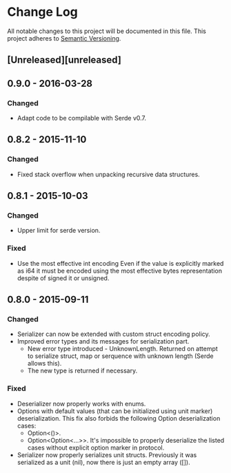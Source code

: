 # Change Log
All notable changes to this project will be documented in this file.
This project adheres to [Semantic Versioning](http://semver.org/).

## [Unreleased][unreleased]
## 0.9.0 - 2016-03-28
### Changed
- Adapt code to be compilable with Serde v0.7.

## 0.8.2 - 2015-11-10
### Changed
- Fixed stack overflow when unpacking recursive data structures.

## 0.8.1 - 2015-10-03
### Changed
- Upper limit for serde version.

### Fixed
- Use the most effective int encoding
  Even if the value is explicitly marked as i64 it must be encoded using
  the most effective bytes representation despite of signed it or
  unsigned.

## 0.8.0 - 2015-09-11
### Changed
- Serializer can now be extended with custom struct encoding policy.
- Improved error types and its messages for serialization part.
    - New error type introduced - UnknownLength. Returned on attempt to serialize struct, map or serquence with unknown
    length (Serde allows this).
    - The new type is returned if necessary.

### Fixed
- Deserializer now properly works with enums.
- Options with default values (that can be initialized using unit marker) deserialization.
  This fix also forbids the following Option deserialization cases:
    - Option<()>.
    - Option<Option<...>>.
  It's impossible to properly deserialize the listed cases without explicit option marker in protocol.
- Serializer now properly serializes unit structs.
  Previously it was serialized as a unit (nil), now there is just an empty array ([]).
